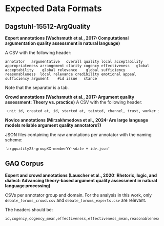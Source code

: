 # Expected Data Formats
## Dagstuhl-15512-ArgQuality
**Expert annotations (Wachsmuth et al., 2017: Computational argumentation quality assessment in natural language)**

A CSV with the following header:
```
annotator	argumentative	overall quality	local acceptability	appropriateness	arrangement	clarity	cogency	effectiveness	global acceptability	global relevance	global sufficiency	reasonableness	local relevance	credibility	emotional appeal	sufficiency	argument	#id	issue	stance
```
Note that the separator is a tab.

**Crowd annotations (Wachsmuth et al., 2017: Argument quality assessment: Theory vs. practice)**
A CSV with the following header:
```
_unit_id,_created_at,_id,_started_at,_tainted,_channel,_trust,_worker_id,_country,_region,_city,_ip,_please_provide_us_with_anything_else_that_affected_your_assessment_of_the_arguments_and_that_is_not_covered_by_the_above_dimensions,how_do_you_rate_the_overall_quality_of_the_authors_argumentation,how_would_you_rate_the_acceptability_of_the_premises_of_the_authors_arguments,how_would_you_rate_the_appropriateness_of_the_style_of_the_authors_argumentation,how_would_you_rate_the_arrangement_of_the_authors_argumentation,how_would_you_rate_the_clarity_of_the_style_of_the_authors_argumentation,how_would_you_rate_the_cogency_of_the_authors_arguments_,how_would_you_rate_the_effectiveness_of_the_authors_argumentation,how_would_you_rate_the_global_acceptability_of_the_authors_argumentation,how_would_you_rate_the_global_relevance_of_the_authors_argumentation,how_would_you_rate_the_global_sufficiency_of_the_authors_argumentation,how_would_you_rate_the_reasonableness_of_the_authors_argumentation,how_would_you_rate_the_relevance_of_the_premises_to_the_authors_conclusions_,how_would_you_rate_the_success_of_the_authors_argumentation_in_creating_credibility,how_would_you_rate_the_success_of_the_authors_argumentation_in_making_an_emotional_appeal_,how_would_you_rate_the_sufficiency_of_the_premises_of_the_authors_arguments_,content,exp_id,how_do_you_rate_the_overall_quality_of_the_authors_argumentation_gold,how_would_you_rate_the_acceptability_of_the_premises_of_the_authors_arguments_gold,how_would_you_rate_the_appropriateness_of_the_style_of_the_authors_argumentation_gold,how_would_you_rate_the_arrangement_of_the_authors_argumentation_gold,how_would_you_rate_the_clarity_of_the_style_of_the_authors_argumentation_gold,how_would_you_rate_the_cogency_of_the_authors_arguments__gold,how_would_you_rate_the_effectiveness_of_the_authors_argumentation_gold,how_would_you_rate_the_global_acceptability_of_the_authors_argumentation_gold,how_would_you_rate_the_global_relevance_of_the_authors_argumentation_gold,how_would_you_rate_the_global_sufficiency_of_the_authors_argumentation_gold,how_would_you_rate_the_reasonableness_of_the_authors_argumentation_gold,how_would_you_rate_the_relevance_of_the_premises_to_the_authors_conclusions__gold,how_would_you_rate_the_success_of_the_authors_argumentation_in_creating_credibility_gold,how_would_you_rate_the_success_of_the_authors_argumentation_in_making_an_emotional_appeal__gold,how_would_you_rate_the_sufficiency_of_the_premises_of_the_authors_arguments__gold,issue,stance
```

**Novice annotations (Mirzakhmedova et al., 2024: Are large language models reliable argument quality annotators?)**

JSON files containing the raw annotations per annotator with the naming scheme:
```
'argquality23-groupXX-memberYY-<date + id>.json'
```

## GAQ Corpus
**Expert and crowd annotations (Lauscher et al., 2020: Rhetoric, logic, and dialect: Advancing theory-based argument quality assessment in natural language processing)**

CSVs per annotator group and domain. For the analysis in this work, only
``` debate_forums_crowd.csv``` and ```debate_forums_experts.csv``` are relevant.

The headers should be:
```
id,cogency,cogency_mean,effectiveness,effectiveness_mean,reasonableness,reasonableness_mean,overall,overall_mean,argumentative,argumentative_majority,text,title
```